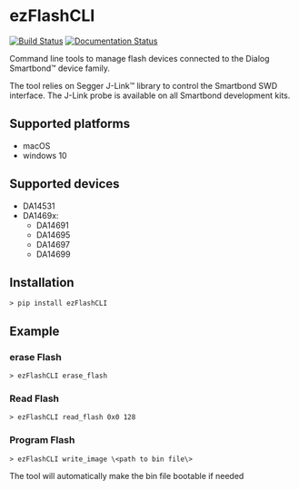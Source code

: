 # ezFlashCLI

[![Build Status](https://travis-ci.org/ezflash/ezFlashCLI.svg?branch=master)](https://travis-ci.org/ezflash/ezFlashCLI)
[![Documentation Status](https://readthedocs.org/projects/ezflashcli/badge/?version=latest)](https://ezflashcli.readthedocs.io/en/latest/?badge=latest)

Command line tools to manage flash devices connected to the Dialog Smartbond™ device family. 

The tool relies on Segger J-Link™ library to control the Smartbond SWD interface. The J-Link probe is available on all Smartbond development kits. 

## Supported platforms

* macOS
* windows 10

## Supported devices

* DA14531
* DA1469x:
    * DA14691
    * DA14695
    * DA14697
    * DA14699

## Installation

```
> pip install ezFlashCLI
```
## Example

### erase Flash
```
> ezFlashCLI erase_flash
```

### Read Flash
```
> ezFlashCLI read_flash 0x0 128
```
### Program Flash
```
> ezFlashCLI write_image \<path to bin file\>
```   
The tool will automatically make the bin file bootable if needed



